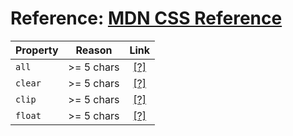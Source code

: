 # Reference: [MDN CSS Reference](https://developer.mozilla.org/en-US/docs/Web/CSS/Reference)

| Property                           | Reason     | Link                                    |
| ---------------------------------- |:---------------:| :--------------------------------: |
| `all`                              | >= 5 chars      | [[?]](https://developer.mozilla.org/en-US/docs/Web/CSS/all) |
| `clear`                              | >= 5 chars      | [[?]](https://developer.mozilla.org/en-US/docs/Web/CSS/clear) |
| `clip`                              | >= 5 chars      | [[?]](https://developer.mozilla.org/en-US/docs/Web/CSS/clip) |
| `float`                              | >= 5 chars      | [[?]](https://developer.mozilla.org/en-US/docs/Web/CSS/float) |
